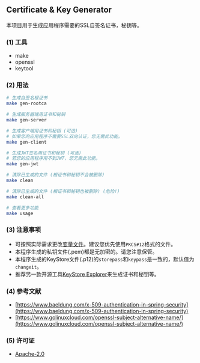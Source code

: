 ## Certificate & Key Generator

本项目用于生成应用程序需要的SSL自签名证书，秘钥等。

### (1) 工具

* make
* openssl
* keytool

### (2) 用法

```bash
# 生成自签名根证书
make gen-rootca

# 生成服务器端用证书和秘钥
make gen-server

# 生成客户端用证书和秘钥 (可选)
# 如果您的应用程序不需要SSL双向认证，您无需此功能。
make gen-client

# 生成JWT签名用证书和秘钥 (可选)
# 若您的应用程序用不到JWT，您无需此功能。
make gen-jwt

# 清除已生成的文件 (根证书和秘钥不会被删除)
make clean

# 清除已生成的文件 (根证书和秘钥也被删除) (危险!)
make clean-all

# 查看更多功能
make usage
```

### (3) 注意事项

* 可按照实际需求更改[变量文件](/shells/env.sh)。建议您优先使用`PKCS#12`格式的文件。
* 本程序生成的私钥文件(.pem)都是无加密的。请您注意保管。
* 本程序生成的KeyStore文件(.p12)的`storepass`和`keypass`是一致的，默认值为`changeit`。
* 推荐另一款开源工具[KeyStore Explorer](https://keystore-explorer.org/index.html)来生成证书和秘钥等。

### (4) 参考文献

* [https://www.baeldung.com/x-509-authentication-in-spring-security](https://www.baeldung.com/x-509-authentication-in-spring-security)
* [https://www.golinuxcloud.com/openssl-subject-alternative-name/](https://www.golinuxcloud.com/openssl-subject-alternative-name/)

### (5) 许可证

* [Apache-2.0](./LICENSE)
